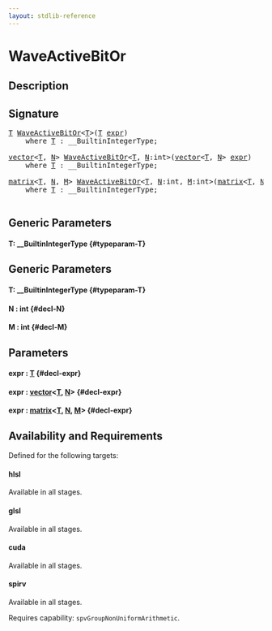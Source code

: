 ```yaml
---
layout: stdlib-reference
---
```


# WaveActiveBitOr

## Description





## Signature 

<pre>
<a href="/stdlib-reference/global-decls/WaveActiveBitOr#typeparam-T" class="code_type">T</a> <a href="/stdlib-reference/global-decls/WaveActiveBitOr">WaveActiveBitOr</a>&lt;<a href="/stdlib-reference/global-decls/WaveActiveBitOr#typeparam-T" class="code_type">T</a>&gt;(<a href="/stdlib-reference/global-decls/WaveActiveBitOr#typeparam-T" class="code_type">T</a> <a href="/stdlib-reference/global-decls/WaveActiveBitOr#decl-expr" class="code_param">expr</a>)
    <span class='code_keyword'>where</span> <a href="/stdlib-reference/global-decls/WaveActiveBitOr#typeparam-T" class="code_type">T</a> : __BuiltinIntegerType;

<a href="/stdlib-reference/types/vector/index" class="code_type">vector</a>&lt;<a href="/stdlib-reference/global-decls/WaveActiveBitOr#typeparam-T" class="code_type">T</a>, <a href="/stdlib-reference/global-decls/WaveActiveBitOr#decl-N" class="code_var">N</a>&gt; <a href="/stdlib-reference/global-decls/WaveActiveBitOr">WaveActiveBitOr</a>&lt;<a href="/stdlib-reference/global-decls/WaveActiveBitOr#typeparam-T" class="code_type">T</a>, <a href="/stdlib-reference/global-decls/WaveActiveBitOr#decl-N" class="code_var">N</a>:<span class="code_keyword">int</span>&gt;(<a href="/stdlib-reference/types/vector/index" class="code_type">vector</a>&lt;<a href="/stdlib-reference/global-decls/WaveActiveBitOr#typeparam-T" class="code_type">T</a>, <a href="/stdlib-reference/global-decls/WaveActiveBitOr#decl-N" class="code_var">N</a>&gt; <a href="/stdlib-reference/global-decls/WaveActiveBitOr#decl-expr" class="code_param">expr</a>)
    <span class='code_keyword'>where</span> <a href="/stdlib-reference/global-decls/WaveActiveBitOr#typeparam-T" class="code_type">T</a> : __BuiltinIntegerType;

<a href="/stdlib-reference/types/matrix/index" class="code_type">matrix</a>&lt;<a href="/stdlib-reference/global-decls/WaveActiveBitOr#typeparam-T" class="code_type">T</a>, <a href="/stdlib-reference/global-decls/WaveActiveBitOr#decl-N" class="code_var">N</a>, <a href="/stdlib-reference/global-decls/WaveActiveBitOr#decl-M" class="code_var">M</a>&gt; <a href="/stdlib-reference/global-decls/WaveActiveBitOr">WaveActiveBitOr</a>&lt;<a href="/stdlib-reference/global-decls/WaveActiveBitOr#typeparam-T" class="code_type">T</a>, <a href="/stdlib-reference/global-decls/WaveActiveBitOr#decl-N" class="code_var">N</a>:<span class="code_keyword">int</span>, <a href="/stdlib-reference/global-decls/WaveActiveBitOr#decl-M" class="code_var">M</a>:<span class="code_keyword">int</span>&gt;(<a href="/stdlib-reference/types/matrix/index" class="code_type">matrix</a>&lt;<a href="/stdlib-reference/global-decls/WaveActiveBitOr#typeparam-T" class="code_type">T</a>, <a href="/stdlib-reference/global-decls/WaveActiveBitOr#decl-N" class="code_var">N</a>, <a href="/stdlib-reference/global-decls/WaveActiveBitOr#decl-M" class="code_var">M</a>&gt; <a href="/stdlib-reference/global-decls/WaveActiveBitOr#decl-expr" class="code_param">expr</a>)
    <span class='code_keyword'>where</span> <a href="/stdlib-reference/global-decls/WaveActiveBitOr#typeparam-T" class="code_type">T</a> : __BuiltinIntegerType;

</pre>

## Generic Parameters

#### T: \_\_BuiltinIntegerType {#typeparam-T}

## Generic Parameters

#### T: \_\_BuiltinIntegerType {#typeparam-T}
#### N  : int {#decl-N}
#### M  : int {#decl-M}

## Parameters

#### expr  : [T](/stdlib-reference/global-decls/WaveActiveBitOr#typeparam-T) {#decl-expr}
#### expr  : [vector](/stdlib-reference/types/vector/index)\<[T](/stdlib-reference/types/vector/index#typeparam-T), [N](/stdlib-reference/types/vector/index#decl-N)\> {#decl-expr}
#### expr  : [matrix](/stdlib-reference/types/matrix/index)\<[T](/stdlib-reference/types/matrix/T), [N](/stdlib-reference/types/matrix/index#decl-N), [M](/stdlib-reference/types/matrix/index#decl-M)\> {#decl-expr}

## Availability and Requirements

Defined for the following targets:

#### hlsl
Available in all stages.

#### glsl
Available in all stages.

#### cuda
Available in all stages.

#### spirv
Available in all stages.

Requires capability: `spvGroupNonUniformArithmetic`.


